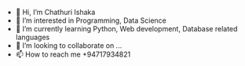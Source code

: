 - 👋 Hi, I’m Chathuri Ishaka
- 👀 I’m interested in Programming, Data Science
- 🌱 I’m currently learning Python, Web development, Database related languages
- 💞️ I’m looking to collaborate on ...
- 📫 How to reach me +94717934821

<!---
ish107/ish107 is a ✨ special ✨ repository because its `README.md` (this file) appears on your GitHub profile.
You can click the Preview link to take a look at your changes.
--->
